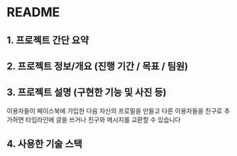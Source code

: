 # README

## 1. 프로젝트 간단 요약

## 2. 프로젝트 정보/개요 (진행 기간 / 목표 / 팀원)

## 3. 프로젝트 설명 (구현한 기능 및 사진 등)

이용자들이 페이스북에 가입한 다음 자신의 프로필을 만들고 다른 이용자들을 친구로 추가하면 타임라인에 글을 쓰거나 친구와 메시지를 교환할 수 있습니다

## 4. 사용한 기술 스택
